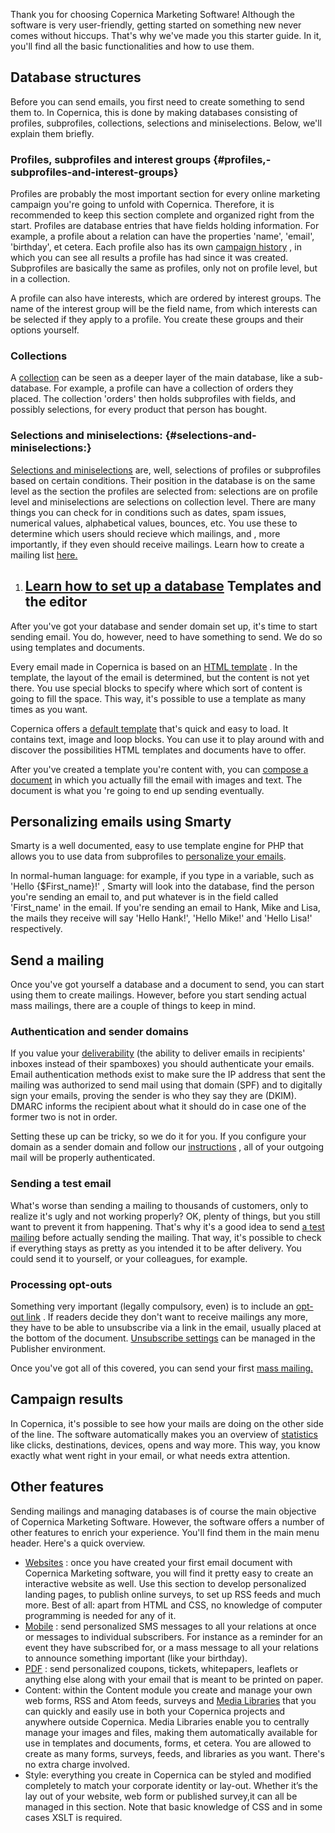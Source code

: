Thank you for choosing Copernica Marketing Software! Although the
software is very user-friendly, getting started on something new never
comes without hiccups. That's why we've made you this starter guide. In
it, you'll find all the basic functionalities and how to use them.

Database structures
-------------------

Before you can send emails, you first need to create something to send
them to. In Copernica, this is done by making databases consisting of
profiles, subprofiles, collections, selections and miniselections.
Below, we'll explain them briefly.

### Profiles, subprofiles and interest groups {#profiles,-subprofiles-and-interest-groups}

Profiles are probably the most important section for every online
marketing campaign you're going to unfold with Copernica. Therefore, it
is recommended to keep this section complete and organized right from
the start. Profiles are database entries that have fields holding
information. For example, a profile about a relation can have the
properties 'name', 'email', 'birthday', et cetera. Each profile also has
its own [campaign
history](<https://www.copernica.com/en/blog/view-profile-history-and-campaigns>)
, in which you can see all results a profile has had since it was
created. Subprofiles are basically the same as profiles, only not on
profile level, but in a collection.

A profile can also have interests, which are ordered by interest groups.
The name of the interest group will be the field name, from which
interests can be selected if they apply to a profile. You create these
groups and their options yourself.

### Collections

A [collection](./working-with-database-collections.md)
can be seen as a deeper layer of the main database, like a sub-database.
For example, a profile can have a collection of orders they placed. The
collection 'orders' then holds subprofiles with fields, and possibly
selections, for every product that person has bought.

### Selections and miniselections: {#selections-and-miniselections:}

[Selections and miniselections](./selections-and-miniselections.md)
are, well, selections of profiles or subprofiles based on certain
conditions. Their position in the database is on the same level as the
section the profiles are selected from: selections are on profile level
and miniselections are selections on collection level. There are many
things you can check for in conditions such as dates, spam issues,
numerical values, alphabetical values, bounces, etc. You use these to
determine which users should recieve which mailings, and , more
importantly, if they even should receive mailings. Learn how to create a
mailing list
[here.](./create-a-mailing-list.md)

1.  [Learn how to set up a database](./setting-up-your-database-and-import-your-contacts.md) Templates and the editor
    --------------------------------------------------------------------------------------------------------------------------------------------------

After you've got your database and sender domain set up, it's time to
start sending email. You do, however, need to have something to send. We
do so using templates and documents.

Every email made in Copernica is based on an [HTML
template](./getting-started-building-email-templates.md)
. In the template, the layout of the email is determined, but the
content is not yet there. You use special blocks to specify where which
sort of content is going to fill the space. This way, it's possible to
use a template as many times as you want.

Copernica offers a [default template](./using-the-copernica-default-template.md)
that's quick and easy to load. It contains text, image and loop blocks.
You can use it to play around with and discover the possibilities HTML
templates and documents have to offer.

After you've created a template you're content with, you can [compose a
document](./composing-email-documents-in-copernica.md)
in which you actually fill the email with images and text. The document
is what you 're going to end up sending eventually.

Personalizing emails using Smarty
---------------------------------

Smarty is a well documented, easy to use template engine for PHP that
allows you to use data from subprofiles to [personalize your
emails](./personalize-campaigns.md).

In normal-human language: for example, if you type in a variable, such
as 'Hello {\$First\_name}!' , Smarty will look into the database, find
the person you're sending an email to, and put whatever is in the field
called 'First\_name' in the email. If you're sending an email to Hank,
Mike and Lisa, the mails they receive will say 'Hello Hank!', 'Hello
Mike!' and 'Hello Lisa!' respectively.

Send a mailing
--------------

Once you've got yourself a database and a document to send, you can
start using them to create mailings. However, before you start sending
actual mass mailings, there are a couple of things to keep in mind.

### Authentication and sender domains

If you value your
[deliverability](./the-key-ingredients-for-a-good-deliverability.md)
(the ability to deliver emails in recipients' inboxes instead of their
spamboxes) you should authenticate your emails. Email authentication
methods exist to make sure the IP address that sent the mailing was
authorized to send mail using that domain (SPF) and to digitally sign
your emails, proving the sender is who they say they are (DKIM). DMARC
informs the recipient about what it should do in case one of the former
two is not in order.

Setting these up can be tricky, so we do it for you. If you configure
your domain as a sender domain and follow our
[instructions](./new-feature-sender-domains.md)
, all of your outgoing mail will be properly authenticated.

### Sending a test email

What's worse than sending a mailing to thousands of customers, only to
realize it's ugly and not working properly? OK, plenty of things, but
you still want to prevent it from happening. That's why it's a good idea
to send [a test mailing](./send-a-test-mail-or-test-mailing.md)
before actually sending the mailing. That way, it's possible to check if
everything stays as pretty as you intended it to be after delivery. You
could send it to yourself, or your colleagues, for example.

### Processing opt-outs

Something very important (legally compulsory, even) is to include an
[opt-out link](./the-unsubscribe-function.md) . If
readers decide they don't want to receive mailings any more, they have
to be able to unsubscribe via a link in the email, usually placed at the
bottom of the document. [Unsubscribe settings](./setting-unsubscribe-behaviour-for-your-database-or-collection.md)
can be managed in the Publisher environment.

Once you've got all of this covered, you can send your first [mass
mailing.](./sending-a-mass-mailing.md)

Campaign results
----------------

In Copernica, it's possible to see how your mails are doing on the other
side of the line. The software automatically makes you an overview of
[statistics](./campaign-results-and-statistics.md)
like clicks, destinations, devices, opens and way more. This way, you
know exactly what went right in your email, or what needs extra
attention.

Other features
--------------

Sending mailings and managing databases is of course the main objective
of Copernica Marketing Software. However, the software offers a number
of other features to enrich your experience. You'll find them in the
main menu header. Here's a quick overview.

-   [Websites](./websites.md) : once you
    have created your first email document with Copernica Marketing
    software, you will find it pretty easy to create an interactive
    website as well. Use this section to develop personalized landing
    pages, to publish online surveys, to set up RSS feeds and much more.
    Best of all: apart from HTML and CSS, no knowledge of computer
    programming is needed for any of it.
-   [Mobile](./sms-and-mobile.md) : send
    personalized SMS messages to all your relations at once or messages
    to individual subscribers. For instance as a reminder for an event
    they have subscribed for, or a mass message to all your relations to
    announce something important (like your birthday).
-   [PDF](./print-pdf-and-fax.md) : send
    personalized coupons, tickets, whitepapers, leaflets or anything
    else along with your email that is meant to be printed on paper.
-   Content: within the Content module you create and manage your own
    web forms, RSS and Atom feeds, surveys and [Media Libraries](<a>)
    that you can quickly and easily use in both your Copernica projects
    and anywhere outside Copernica.
    Media Libraries enable you to centrally manage your images and
    files, making them automatically available for use in templates and
    documents, forms, et cetera. You are allowed to create as many
    forms, surveys, feeds, and libraries as you want. There's no extra
    charge involved.
-   Style: everything you create in Copernica can be styled and modified
    completely to match your corporate identity or lay-out. Whether it’s
    the lay out of your website, web form or published survey,it can all
    be managed in this section. Note that basic knowledge of CSS and in
    some cases XSLT is required.

